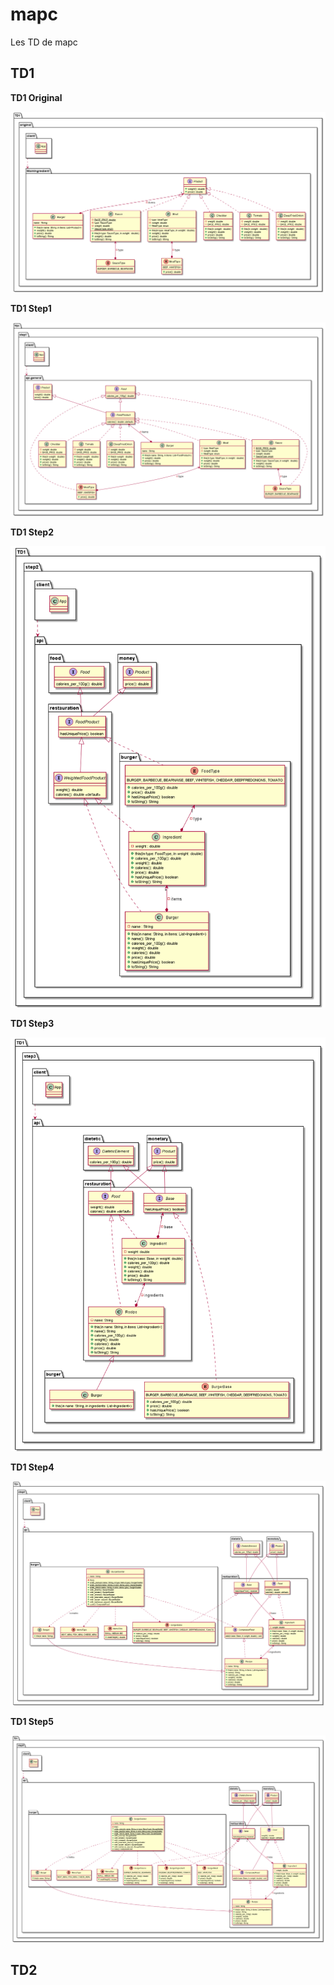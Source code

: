 # mapc
Les TD de mapc

## TD1

__TD1 Original__

![Screenshoot](ScreenShotTD/TD1/TD1Original.png "PlantUML TD1 Original")

__TD1 Step1__

![Screenshoot](ScreenShotTD/TD1/TD1Step1.png "PlantUML TD1 Step1")

__TD1 Step2__

![Screenshoot](ScreenShotTD/TD1/TD1Step2.png "PlantUML TD1 Step2")

__TD1 Step3__

![Screenshoot](ScreenShotTD/TD1/TD1Step3.png "PlantUML TD1 Step3")

__TD1 Step4__

![Screenshoot](ScreenShotTD/TD1/TD1Step4.png "PlantUML TD1 Step4")

__TD1 Step5__

![Screenshoot](ScreenShotTD/TD1/TD1Step5.png "PlantUML TD1 Step5")


## TD2
